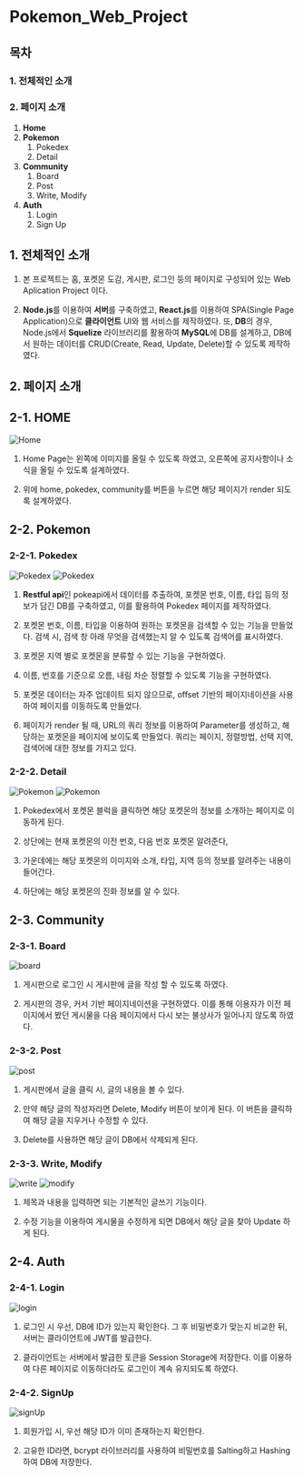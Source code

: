 # Pokemon_Web_Project

## 목차

### 1. 전체적인 소개

### 2. 페이지 소개

1. **Home**
2. **Pokemon**
      1. Pokedex
      2. Detail
3. **Community**
      1. Board
      2. Post
      3. Write, Modify
4. **Auth**
      1. Login
      2. Sign Up


## 1. 전체적인 소개

1. 본 프로젝트는 홈, 포켓몬 도감, 게시판, 로그인 등의 페이지로 구성되어 있는 Web Aplication Project 이다.

2. **Node.js**를 이용하여 **서버**를 구축하였고, **React.js**를 이용하여 SPA(Single Page Application)으로 **클라이언트** UI와 웹 서비스를 제작하였다. 또, **DB**의 경우, Node.js에서 **Squelize** 라이브러리를 활용하여 **MySQL**에 DB를 설계하고, DB에서 원하는 데이터를 CRUD(Create, Read, Update, Delete)할 수 있도록 제작하였다.

## 2. 페이지 소개

## 2-1. HOME

<img src="https://user-images.githubusercontent.com/41350459/76302381-385ea580-6303-11ea-83fa-249350d5a7b6.PNG" alt="Home"/>

1. Home Page는 왼쪽에 이미지를 올릴 수 있도록 하였고, 오른쪽에 공지사항이나 소식을 올릴 수 있도록 설계하였다.

2. 위에 home, pokedex, community를 버튼을 누르면 해당 페이지가 render 되도록 설계하였다.


## 2-2. Pokemon

### 2-2-1. Pokedex

<img src="https://user-images.githubusercontent.com/41350459/76315240-a747f880-631b-11ea-9e1c-f3c2dc981025.PNG" alt="Pokedex"/>

<img src="https://user-images.githubusercontent.com/41350459/76315254-ab741600-631b-11ea-826c-51c5ac9ea7d4.PNG" alt="Pokedex">


1. **Restful api**인 pokeapi에서 데이터를 추출하여, 포켓몬 번호, 이름, 타입 등의 정보가 담긴 DB를 구축하였고, 이를 활용하여 Pokedex 페이지를 제작하였다.

2. 포켓몬 번호, 이름, 타입을 이용하여 원하는 포켓몬을 검색할 수 있는 기능을 만들었다. 검색 시, 검색 창 아래 무엇을 검색했는지 알 수 있도록 검색어를 표시하였다.

3. 포켓몬 지역 별로 포켓몬을 분류할 수 있는 기능을 구현하였다.

4. 이름, 번호를 기준으로 오름, 내림 차순 정렬할 수 있도록 기능을 구현하였다.

5. 포켓몬 데이터는 자주 업데이트 되지 않으므로, offset 기반의 페이지네이션을 사용하여 페이지를 이동하도록 만들었다.

6. 페이지가 render 될 때, URL의 쿼리 정보를 이용하여 Parameter를 생성하고, 해당하는 포켓몬을 페이지에 보이도록 만들었다. 쿼리는 페이지, 정렬방법, 선택 지역, 검색어에 대한 정보를 가지고 있다.

### 2-2-2. Detail

<img src="https://user-images.githubusercontent.com/41350459/76314762-c09c7500-631a-11ea-9851-f7467275a207.PNG" alt="Pokemon">

<img src="https://user-images.githubusercontent.com/41350459/76314780-c72aec80-631a-11ea-9c1f-e1caff838df9.PNG" alt="Pokemon">

1. Pokedex에서 포켓몬 블럭을 클릭하면 해당 포켓몬의 정보를 소개하는 페이지로 이동하게 된다.

2. 상단에는 현재 포켓몬의 이전 번호, 다음 번호 포켓몬 알려준다,

3. 가운데에는 해당 포켓몬의 이미지와 소개, 타입, 지역 등의 정보를 알려주는 내용이 들어간다.

4. 하단에는 해당 포켓몬의 진화 정보를 알 수 있다.

## 2-3. Community

### 2-3-1. Board

<img src="https://user-images.githubusercontent.com/41350459/76390921-a792d300-63b1-11ea-933e-bf17f7ca9a2c.PNG" alt="board"/>

1. 게시판으로 로그인 시 게시판에 글을 작성 할 수 있도록 하였다.

2. 게시판의 경우, 커서 기반 페이지네이션을 구현하였다. 이를 통해 이용자가 이전 페이지에서 봤던 게시물을 다음 페이지에서 다시 보는 불상사가 일어나지 않도록 하였다.

### 2-3-2. Post

<img src ="https://user-images.githubusercontent.com/41350459/76391159-30117380-63b2-11ea-9e10-e596b34c6565.PNG" alt="post"/>

1. 게시판에서 글을 클릭 시, 글의 내용을 볼 수 있다.

2. 만약 해당 글의 작성자라면 Delete, Modify 버튼이 보이게 된다. 이 버튼을 클릭하여 해당 글을 지우거나 수정할 수 있다.

3. Delete를 사용하면 해당 글이 DB에서 삭제되게 된다.

### 2-3-3. Write, Modify

<img src="https://user-images.githubusercontent.com/41350459/76391225-5df6b800-63b2-11ea-8f5b-cd23e619a38c.PNG" alt="write"/>

<img src="https://user-images.githubusercontent.com/41350459/76391730-77e4ca80-63b3-11ea-9566-c214c2bd2b53.PNG" alt="modify">

1. 제목과 내용을 입력하면 되는 기본적인 글쓰기 기능이다. 

2. 수정 기능을 이용하여 게시물을 수정하게 되면 DB에서 해당 글을 찾아 Update 하게 된다.

## 2-4. Auth

### 2-4-1. Login

<img src="https://user-images.githubusercontent.com/41350459/76391998-1113e100-63b4-11ea-8fa4-6f59013d31d6.PNG" alt="login"/>

1. 로그인 시 우선, DB에 ID가 있는지 확인한다. 그 후 비밀번호가 맞는지 비교한 뒤, 서버는 클라이언트에 JWT를 발급한다.

2. 클라이언트는 서버에서 발급한 토큰을 Session Storage에 저장한다. 이를 이용하여 다른 페이지로 이동하더라도 로그인이 계속 유지되도록 하였다.


### 2-4-2. SignUp

<img src="https://user-images.githubusercontent.com/41350459/76395352-766ad080-63ba-11ea-9a3e-a27a9dde5008.PNG" alt="signUp"/>

1. 회원가입 시, 우선 해당 ID가 이미 존재하는지 확인한다.

2. 고유한 ID라면, bcrypt 라이브러리를 사용하여 비밀번호를 Salting하고 Hashing하여 DB에 저장한다.